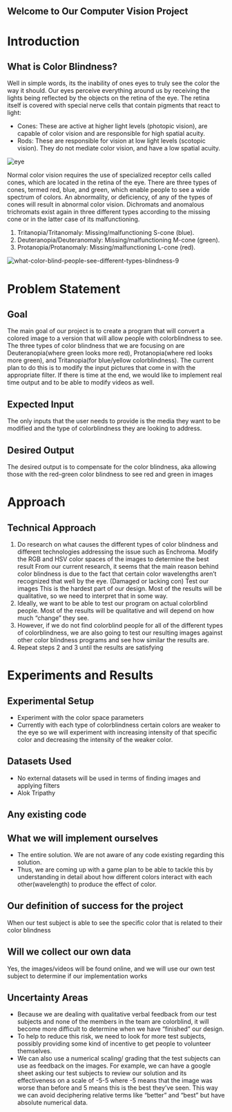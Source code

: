 ## Welcome to Our Computer Vision Project

# Introduction
## What is Color Blindness?
Well in simple words, its the inability of ones eyes to truly see the color the way it should.
Our eyes perceive everything around us by receiving the lights being reflected by the objects on the retina of the eye. The retina itself is covered with special nerve cells that contain pigments that react to light: 
- Cones: These are active at higher light levels (photopic vision), are capable of color vision and are responsible for high spatial acuity.
- Rods: These are responsible for vision at low light levels (scotopic vision). They do not mediate color vision, and have a low spatial acuity.

![eye](https://user-images.githubusercontent.com/36117814/94383554-6f18d380-010e-11eb-8477-bf2d344dfd48.gif?style=center)

Normal color vision requires the use of specialized receptor cells called cones, which are located in the retina of the eye. 
There are three types of cones, termed red, blue, and green, which enable people to see a wide spectrum of colors. An abnormality, or deficiency, of any of the types of cones will result in abnormal color vision.
Dichromats and anomalous trichromats exist again in three different types according to the missing cone or in the latter case of its malfunctioning.

1. Tritanopia/Tritanomaly: Missing/malfunctioning S-cone (blue).
2. Deuteranopia/Deuteranomaly: Missing/malfunctioning M-cone (green).
3. Protanopia/Protanomaly: Missing/malfunctioning L-cone (red).

![what-color-blind-people-see-different-types-blindness-9](https://user-images.githubusercontent.com/36117814/94381889-c9af3100-0108-11eb-8c31-ec10b10ca6d4.jpg?style=centerme)

# Problem Statement
## Goal
The main goal of our project is to create a program that will convert a colored image to a version that will allow people with colorblindness to see. The three types of color blindness that we are focusing on are Deuteranopia(where green looks more red), Protanopia(where red looks more green), and Tritanopia(for blue/yellow colorblindness). The current plan to do this is to modify the input pictures that come in with the appropriate filter. If there is time at the end, we would like to implement real time output and to be able to modify videos as well. 

## Expected Input
The only inputs that the user needs to provide is the media they want to be modified and the type of colorblindness they are looking to address. 

## Desired Output
The desired output is to compensate for the color blindness, aka allowing those with the red-green color blindness to see red and green in images

# Approach
## Technical Approach
1. Do research on what causes the different types of color blindness and different technologies addressing the issue such as Enchroma.
Modify the RGB and HSV color spaces of the images to determine the best result
From our current research, it seems that the main reason behind color blindness is due to the fact that certain color wavelengths aren’t recognized that well by the eye. (Damaged or lacking con) 
Test our images 
This is the hardest part of our design. Most of the results will be qualitative, so we need to interpret that in some way. 
2. Ideally, we want to be able to test our program on actual colorblind people. Most of the results will be qualitative and will depend on how much “change” they see. 
3. However, if we do not find colorblind people for all of the different types of colorblindness, we are also going to test our resulting images against other color blindness programs and see how similar the results are. 
4. Repeat steps 2 and 3 until the results are satisfying

# Experiments and Results
## Experimental Setup
- Experiment with the color space parameters
- Currently with each type of colorblindness certain colors are weaker to the eye so we will experiment with increasing intensity of that specific color and decreasing the intensity of the weaker color. 

## Datasets Used
- No external datasets will be used in terms of finding images and applying filters
- Alok Tripathy

## Any existing code

## What we will implement ourselves
- The entire solution. We are not aware of any code existing regarding this solution. 
- Thus, we are coming up with a game plan to be able to tackle this by understanding in detail about how different colors interact with each other(wavelength) to produce the effect of color.

## Our definition of success for the project
When our test subject is able to see the specific color that is related to their color blindness

## Will we collect our own data
Yes, the images/videos will be found online, and we will use our own test subject to determine if our implementation works

## Uncertainty Areas
- Because we are dealing with qualitative verbal feedback from our test subjects and none of the members in the team are colorblind, it will become more difficult to determine when we have “finished” our design. 
- To help to reduce this risk, we need to look for more test subjects, possibly providing some kind of incentive to get people to volunteer themselves.
- We can also use a numerical scaling/ grading that the test subjects can use as feedback on the images. For example, we can have a google sheet asking our test subjects to review our solution and its effectiveness on a scale of -5-5 where -5 means that the image was worse than before and 5 means this is the best they’ve seen. This way we can avoid deciphering relative terms like “better” and “best” but have absolute numerical data. 
